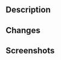 ## Description
<!-- A short explainer: what's changing and why -->

## Changes
<!-- High-level, don't replicate the commit list -->


## Screenshots
<!-- These won't always be applicable; when they are include before/after -->